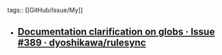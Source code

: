 tags:: [[GitHub/Issue/My]]

- [Documentation clarification on globs · Issue #389 · dyoshikawa/rulesync](https://github.com/dyoshikawa/rulesync/issues/389)
	-